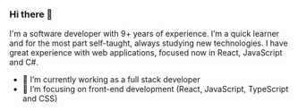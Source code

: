 ### Hi there 👋

I'm a software developer with 9+ years of experience. I’m a quick learner and for the most part self-taught, always studying new technologies. I have great experience with web applications, focused now in React, JavaScript and C#.

- 🔭 I’m currently working as a full stack developer
- 🌱 I’m focusing on front-end development (React, JavaScript, TypeScript and CSS)

<!--
**digcarlesso/digcarlesso** is a ✨ _special_ ✨ repository because its `README.md` (this file) appears on your GitHub profile.
-->
